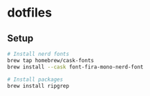 # dotfiles

## Setup

```bash
# Install nerd fonts
brew tap homebrew/cask-fonts
brew install --cask font-fira-mono-nerd-font

# Install packages
brew install ripgrep
```
